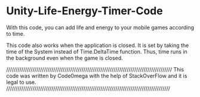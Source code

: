 # Unity-Life-Energy-Timer-Code

With this code, you can add life and energy to your mobile games according to time.


This code also works when the application is closed.
It is set by taking the time of the System instead of Time.DeltaTime function. Thus, time runs in the background even when the game is closed.

////////////////////////////////////////////////////////////////////////////////////////
This code was written by Code0mega with the help of StackOverFlow and it is legal to use.
///////////////////////////////////////////////////////////////////////////////////////

